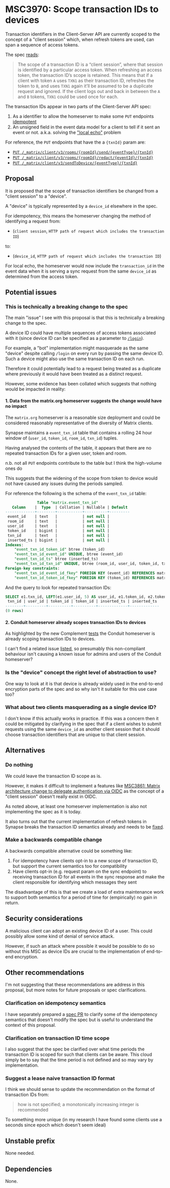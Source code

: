 # MSC3970: Scope transaction IDs to devices

Transaction identifiers in the Client-Server API are currently scoped to the
concept of a "client session" which, when refresh tokens are used, can span a
sequence of access tokens.

The spec [reads](https://spec.matrix.org/v1.6/client-server-api/#transaction-identifiers):

> The scope of a transaction ID is a “client session”, where that session is
> identified by a particular access token. When refreshing an access token, the
> transaction ID’s scope is retained. This means that if a client with token `A`
> uses `TXN1` as their transaction ID, refreshes the token to `B`, and uses
> `TXN1` again it’ll be assumed to be a duplicate request and ignored. If the
> client logs out and back in between the `A` and `B` tokens, `TXN1` could be used
> once for each.

The transaction IDs appear in two parts of the Client-Server API spec:

1. As a identifier to allow the homeserver to make some `PUT` endpoints
[idempotent](https://spec.matrix.org/v1.6/client-server-api/#transaction-identifiers)
2. An unsigned field in the event data model for a client to tell if it sent an
event or not. a.k.a. solving the
["local echo"](https://spec.matrix.org/v1.6/client-server-api/#local-echo) problem

For reference, the `PUT` endpoints that have the a `{txnId}` param are:

- [`PUT /_matrix/client/v3/rooms/{roomId}/send/{eventType}/{txnId}`](https://spec.matrix.org/v1.6/client-server-api/#put_matrixclientv3roomsroomidsendeventtypetxnid)
- [`PUT /_matrix/client/v3/rooms/{roomId}/redact/{eventId}/{txnId}`](https://spec.matrix.org/v1.6/client-server-api/#put_matrixclientv3roomsroomidredacteventidtxnid)
- [`PUT /_matrix/client/v3/sendToDevice/{eventType}/{txnId}`](https://spec.matrix.org/v1.6/client-server-api/#put_matrixclientv3sendtodeviceeventtypetxnid)

## Proposal

It is proposed that the scope of transaction identifiers be changed from a
"client session" to a "device".

A "device" is typically represented by a `device_id` elsewhere in the spec.

For idempotency, this means the homeserver changing the method of identifying a
request from:

- (`client session`, `HTTP path of request which includes the transaction ID`)

to:

- (`device_id`, `HTTP path of request which includes the transaction ID`)

For local echo, the homeserver would now include the `transaction_id` in the
event data when it is serving a sync request from the same `device_id` as
determined from the access token.

## Potential issues

### This is technically a breaking change to the spec

The main "issue" I see with this proposal is that this is technically a breaking
change to the spec.

A device ID could have multiple sequences of access tokens associated
with it (since device ID can be specified as a parameter to 
[`/login`](https://spec.matrix.org/v1.6/client-server-api/#post_matrixclientv3login)). 

For example, a "bot" implementation might masquerade as the same "device" despite
calling `/login` on every run by passing the same device ID. Such a device might
also use the same transaction ID on each run.

Therefore it could potentially lead to a request being treated as a duplicate
where previously it would have been treated as a distinct request.

However, some evidence has been collated which suggests that nothing would be impacted
in reality:

#### 1. Data from the matrix.org homeserver suggests the change would have no impact

The `matrix.org` homeserver is a reasonable size deployment and could be considered
reasonably representative of the diversity of Matrix clients.

Synapse maintains a `event_txn_id` table
that contains a rolling 24 hour window of
(`user_id`, `token_id`, `room_id`, `txn_id`) tuples.

Having analysed the contents of the table, it appears that there are no repeated
transaction IDs for a given user, token and room.

n.b. not all `PUT` endpoints contribute to the table but I think the high-volume
ones do

This suggests that the widening of the scope from token to device would not have caused
any issues during the periods sampled.

For reference the following is the schema of the `event_txn_id` table:

```sql
              Table "matrix.event_txn_id"
   Column    |  Type  | Collation | Nullable | Default
-------------+--------+-----------+----------+---------
 event_id    | text   |           | not null |
 room_id     | text   |           | not null |
 user_id     | text   |           | not null |
 token_id    | bigint |           | not null |
 txn_id      | text   |           | not null |
 inserted_ts | bigint |           | not null |
Indexes:
    "event_txn_id_token_id" btree (token_id)
    "event_txn_id_event_id" UNIQUE, btree (event_id)
    "event_txn_id_ts" btree (inserted_ts)
    "event_txn_id_txn_id" UNIQUE, btree (room_id, user_id, token_id, txn_id)
Foreign-key constraints:
    "event_txn_id_event_id_fkey" FOREIGN KEY (event_id) REFERENCES matrix.events(event_id) ON DELETE CASCADE
    "event_txn_id_token_id_fkey" FOREIGN KEY (token_id) REFERENCES matrix.access_tokens(id) ON DELETE CASCADE
```

And the query to look for repeated transaction IDs:

```sql
SELECT e1.txn_id, LEFT(e1.user_id, 5) AS user_id, e1.token_id, e2.token_id, e1.inserted_ts, e2.inserted_ts FROM matrix.event_txn_id e1, matrix.event_txn_id e2 WHERE e1.txn_id = e2.txn_id AND e1.event_id <> e2.event_id AND e1.event_id < e2.event_id AND e1.user_id = e2.user_id AND e1.room_id = e2.room_id ORDER BY e1.token_id;
 txn_id | user_id | token_id | token_id | inserted_ts | inserted_ts
--------+---------+----------+----------+-------------+-------------
(0 rows)
```

#### 2. Conduit homeserver already scopes transaction IDs to devices

As highlighted by the new Complement
[tests](https://github.com/matrix-org/complement/pull/613) the Conduit homeserver
is already scoping transaction IDs to devices.

I can't find a related issue [listed](https://gitlab.com/famedly/conduit/-/issues),
so presumably this non-compliant behaviour isn't causing a known issue for
admins and users of the Conduit homeserver?

### Is the "device" concept the right level of abstraction to use?

One way to look at it is that device is already widely used in the end-to-end
encryption parts of the spec and so why isn't it suitable for this use case too?

### What about two clients masquerading as a single device ID?

I don't know if this actually works in practice. If this was a concern then it
could be mitigated by clarifying in the spec that if a client wishes to submit
requests using the same `device_id` as another client session that it should
choose transaction identifiers that are unique to that client session.

## Alternatives

### Do nothing

We could leave the transaction ID scope as is.

However, it makes it difficult to implement a features like
[MSC3861: Matrix architecture change to delegate authentication via OIDC](https://github.com/matrix-org/matrix-spec-proposals/pull/3861)
as the concept of a "client session" doesn't really exist in OIDC.

As noted above, at least one homeserver implementation is also not implementing
the spec as it is today.

It also turns out that the current implementation of refresh tokens in Synapse
breaks the transaction ID semantics already and needs to be
[fixed](https://github.com/matrix-org/synapse/issues/15141).

### Make a backwards compatible change

A backwards compatible alternative could be something like:

1. For idempotency have clients opt-in to a new scope of transaction ID, but
support the current semantics too for compatibility
2. Have clients opt-in (e.g. request param on the sync endpoint) to receiving
transaction ID for all events in the sync response and make the client
responsible for identifying which messages they sent

The disadvantage of this is that we create a load of extra maintenance work to
support both semantics for a period of time for (empirically) no gain in return.

## Security considerations

A malicious client can adopt an existing device ID of a user. This could
possibly allow some kind of denial of service attack.

However, if such an attack where possible it would be possible to do so without
this MSC as device IDs are crucial to the implementation of end-to-end encryption.

## Other recommendations

I'm not suggesting that these recommendations are address in this proposal, but
more notes for future proposals or spec clarifications.

### Clarification on idempotency semantics

I have separately prepared a [spec PR](https://github.com/matrix-org/matrix-spec/pull/1449)
to clarify some of the idempotency semantics that doesn't modify the spec but is
useful to understand the context of this proposal.

### Clarification on transaction ID time scope

I also suggest that the spec be clarified over what time periods the transaction
ID is scoped for such that clients can be aware. This cloud simply be to say
that the time period is not defined and so may vary by implementation.

### Suggest a lease naive transaction ID format

I think we should sense to update the recommendation on the format of
transaction IDs from:

> how is not specified; a monotonically increasing integer is recommended

To something more unique (in my research I have found some clients use a seconds
since epoch which doesn't seem ideal)

## Unstable prefix

None needed.

## Dependencies

None.
